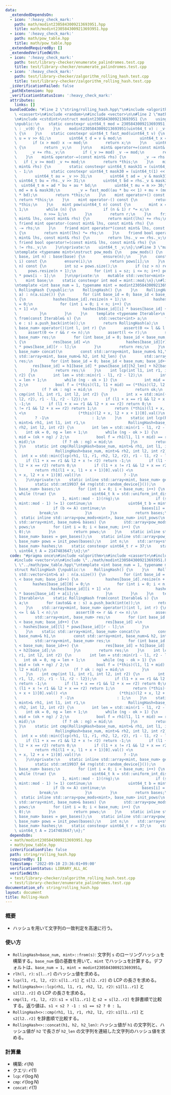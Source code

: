 ```yaml
---
data:
  _extendedDependsOn:
  - icon: ':heavy_check_mark:'
    path: math/modint2305843009213693951.hpp
    title: math/modint2305843009213693951.hpp
  - icon: ':heavy_check_mark:'
    path: math/pow_table.hpp
    title: math/pow_table.hpp
  _extendedRequiredBy: []
  _extendedVerifiedWith:
  - icon: ':heavy_check_mark:'
    path: test/library-checker/enumerate_palindromes.test.cpp
    title: test/library-checker/enumerate_palindromes.test.cpp
  - icon: ':heavy_check_mark:'
    path: test/library-checker/zalgorithm_rolling_hash.test.cpp
    title: test/library-checker/zalgorithm_rolling_hash.test.cpp
  _isVerificationFailed: false
  _pathExtension: hpp
  _verificationStatusIcon: ':heavy_check_mark:'
  attributes:
    links: []
  bundledCode: "#line 2 \"string/rolling_hash.hpp\"\n#include <algorithm>\n#include\
    \ <cassert>\n#include <random>\n#include <vector>\n\n#line 2 \"math/modint2305843009213693951.hpp\"\
    \n#include <cstdint>\nstruct modint2305843009213693951 {\n    using mint = modint2305843009213693951;\n\
    \npublic:\n    static constexpr uint64_t mod = 2305843009213693951;\n    modint2305843009213693951()\
    \ : _v(0) {\n    }\n    modint2305843009213693951(uint64_t v) : _v(fast_mod(v))\
    \ {\n    }\n    static constexpr uint64_t fast_mod(uint64_t v) {\n        uint64_t\
    \ u = v >> 61;\n        uint64_t d = v & mod;\n        uint64_t x = u + d;\n \
    \       if (x > mod) x -= mod;\n        return x;\n    }\n    uint64_t val() const\
    \ {\n        return _v;\n    }\n\n    mint& operator+=(const mint& rhs) {\n  \
    \      _v += rhs._v;\n        if (_v >= mod) _v -= mod;\n        return *this;\n\
    \    }\n    mint& operator-=(const mint& rhs) {\n        _v -= rhs._v;\n     \
    \   if (_v >= mod) _v += mod;\n        return *this;\n    }\n    mint& operator*=(const\
    \ mint& rhs) {\n        static constexpr uint64_t mask31 = (uint64_t(1) << 31)\
    \ - 1;\n        static constexpr uint64_t mask30 = (uint64_t(1) << 30) - 1;\n\
    \        uint64_t au = _v >> 31;\n        uint64_t ad = _v & mask31;\n       \
    \ uint64_t bu = rhs._v >> 31;\n        uint64_t bd = rhs._v & mask31;\n      \
    \  uint64_t m = ad * bu + au * bd;\n        uint64_t mu = m >> 30;\n        uint64_t\
    \ md = m & mask30;\n        _v = fast_mod((au * bu << 1) + mu + (md << 31) + ad\
    \ * bd);\n        return *this;\n    }\n    mint operator+() const {\n       \
    \ return *this;\n    }\n    mint operator-() const {\n        return mint() -\
    \ *this;\n    }\n    mint pow(uint64_t n) const {\n        mint x = *this, r =\
    \ 1;\n        while (n) {\n            if (n & 1) r *= x;\n            x *= x;\n\
    \            n >>= 1;\n        }\n        return r;\n    }\n    friend mint operator+(const\
    \ mint& lhs, const mint& rhs) {\n        return mint(lhs) += rhs;\n    }\n   \
    \ friend mint operator-(const mint& lhs, const mint& rhs) {\n        return mint(lhs)\
    \ -= rhs;\n    }\n    friend mint operator*(const mint& lhs, const mint& rhs)\
    \ {\n        return mint(lhs) *= rhs;\n    }\n    friend bool operator==(const\
    \ mint& lhs, const mint& rhs) {\n        return lhs._v == rhs._v;\n    }\n   \
    \ friend bool operator!=(const mint& lhs, const mint& rhs) {\n        return lhs._v\
    \ != rhs._v;\n    }\n\nprivate:\n    uint64_t _v;\n};\n#line 3 \"math/pow_table.hpp\"\
    \ntemplate <typename mint>\nstruct pow_mods {\n    pow_mods() {\n    }\n    pow_mods(mint\
    \ base, int n) : base(base) {\n        ensure(n);\n    }\n    const mint& operator[](int\
    \ i) const {\n        ensure(i);\n        return pows[i];\n    }\n    void ensure(int\
    \ n) const {\n        int sz = pows.size();\n        if (sz > n) return;\n   \
    \     pows.resize(n + 1);\n        for (int i = sz; i <= n; i++) pows[i] = base\
    \ * pows[i - 1];\n    }\n\nprivate:\n    mutable std::vector<mint> pows{1};\n\
    \    mint base;\n    static constexpr int mod = mint::mod;\n};\n#line 9 \"string/rolling_hash.hpp\"\
    \ntemplate <int base_num = 1, typename mint = modint2305843009213693951>\nstruct\
    \ RollingHash {\npublic:\n    RollingHash() {\n    }\n    RollingHash(const std::vector<int>&\
    \ a) : n(a.size()) {\n        for (int base_id = 0; base_id < base_num; base_id++)\
    \ {\n            hashes[base_id].resize(n + 1);\n            hashes[base_id][0]\
    \ = 0;\n            for (int i = 0; i < n; i++) {\n                hashes[base_id][i\
    \ + 1] =\n                    hashes[base_id][i] * bases[base_id] + a[i];\n  \
    \          }\n        }\n    }\n    template <typename Iterable>\n    static RollingHash\
    \ from(const Iterable& s) {\n        std::vector<int> a;\n        for (auto&&\
    \ e : s) a.push_back(int(e));\n        return RollingHash(a);\n    }\n    std::array<mint,\
    \ base_num> operator()(int l, int r) {\n        assert(0 <= l && l < n);\n   \
    \     assert(0 <= r && r <= n);\n        assert(l <= r);\n        std::array<mint,\
    \ base_num> res;\n        for (int base_id = 0; base_id < base_num; base_id++)\
    \ {\n            res[base_id] =\n                hashes[base_id][r] - hashes[base_id][l]\
    \ * pows[base_id][r - l];\n        }\n        return res;\n    }\n    static std::array<mint,\
    \ base_num> concat(\n        const std::array<mint, base_num>& h1,\n        const\
    \ std::array<mint, base_num>& h2, int h2_len) {\n        std::array<mint, base_num>\
    \ res;\n        for (int base_id = 0; base_id < base_num; base_id++) {\n     \
    \       res[base_id] = h1[base_id] * pows[base_id][h2_len] + h2[base_id];\n  \
    \      }\n        return res;\n    }\n    int lcp(int l1, int r1, int l2, int\
    \ r2) {\n        int len = std::min(r1 - l1, r2 - l2);\n        int ok = 0, ng\
    \ = len + 1;\n        while (ng - ok > 1) {\n            int mid = (ok + ng) /\
    \ 2;\n            bool f = (*this)(l1, l1 + mid) == (*this)(l2, l2 + mid);\n \
    \           (f ? ok : ng) = mid;\n        }\n        return ok;\n    }\n    int\
    \ cmp(int l1, int r1, int l2, int r2) {\n        int x = std::min({lcp(l1, r1,\
    \ l2, r2), r1 - l1, r2 - l2});\n        if (l1 + x == r1 && l2 + x != r2) return\
    \ -1;\n        if (l1 + x == r1 && l2 + x == r2) return 0;\n        if (l1 + x\
    \ != r1 && l2 + x == r2) return 1;\n        return (*this)(l1 + x, l1 + x + 1)[0].val()\
    \ <\n                       (*this)(l2 + x, l2 + x + 1)[0].val()\n           \
    \        ? -1\n                   : 1;\n    }\n    static int lcp(RollingHash<base_num,\
    \ mint>& rh1, int l1, int r1,\n                   RollingHash<base_num, mint>&\
    \ rh2, int l2, int r2) {\n        int len = std::min(r1 - l1, r2 - l2);\n    \
    \    int ok = 0, ng = len + 1;\n        while (ng - ok > 1) {\n            int\
    \ mid = (ok + ng) / 2;\n            bool f = rh1(l1, l1 + mid) == rh2(l2, l2 +\
    \ mid);\n            (f ? ok : ng) = mid;\n        }\n        return ok;\n   \
    \ }\n    static int cmp(RollingHash<base_num, mint>& rh1, int l1, int r1,\n  \
    \                 RollingHash<base_num, mint>& rh2, int l2, int r2) {\n      \
    \  int x = std::min({lcp(rh1, l1, r1, rh2, l2, r2), r1 - l1, r2 - l2});\n    \
    \    if (l1 + x == r1 && l2 + x != r2) return -1;\n        if (l1 + x == r1 &&\
    \ l2 + x == r2) return 0;\n        if (l1 + x != r1 && l2 + x == r2) return 1;\n\
    \        return rh1(l1 + x, l1 + x + 1)[0].val() <\n                       rh2(l2\
    \ + x, l2 + x + 1)[0].val()\n                   ? -1\n                   : 1;\n\
    \    }\n\nprivate:\n    static inline std::array<mint, base_num> gen_bases() {\n\
    \        static std::mt19937_64 rng(std::random_device{}());\n        std::array<mint,\
    \ base_num> bases;\n        for (int i = 0; i < base_num; i++) {\n           \
    \ while (true) {\n                uint64_t k = std::uniform_int_distribution<uint64_t>(\n\
    \                    1, mint::mod - 1)(rng);\n                if (std::gcd(k,\
    \ mint::mod - 1) != 1) continue;\n                uint64_t b = mint(r).pow(k).val();\n\
    \                if (b <= A) continue;\n                bases[i] = b;\n      \
    \          break;\n            }\n        }\n        return bases;\n    }\n  \
    \  static inline std::array<pow_mods<mint>, base_num> init_pows(\n        const\
    \ std::array<mint, base_num>& bases) {\n        std::array<pow_mods<mint>, base_num>\
    \ pows;\n        for (int i = 0; i < base_num; i++) {\n            pows[i] = pow_mods<mint>(bases[i],\
    \ 0);\n        }\n        return pows;\n    }\n    static inline std::array<mint,\
    \ base_num> bases = gen_bases();\n    static inline std::array<pow_mods<mint>,\
    \ base_num> pows = init_pows(bases);\n    int n;\n    std::array<std::vector<mint>,\
    \ base_num> hashes;\n    static constexpr uint64_t r = 37;\n    static constexpr\
    \ uint64_t A = 2147483647;\n};\n"
  code: "#pragma once\n#include <algorithm>\n#include <cassert>\n#include <random>\n\
    #include <vector>\n\n#include \"../math/modint2305843009213693951.hpp\"\n#include\
    \ \"../math/pow_table.hpp\"\ntemplate <int base_num = 1, typename mint = modint2305843009213693951>\n\
    struct RollingHash {\npublic:\n    RollingHash() {\n    }\n    RollingHash(const\
    \ std::vector<int>& a) : n(a.size()) {\n        for (int base_id = 0; base_id\
    \ < base_num; base_id++) {\n            hashes[base_id].resize(n + 1);\n     \
    \       hashes[base_id][0] = 0;\n            for (int i = 0; i < n; i++) {\n \
    \               hashes[base_id][i + 1] =\n                    hashes[base_id][i]\
    \ * bases[base_id] + a[i];\n            }\n        }\n    }\n    template <typename\
    \ Iterable>\n    static RollingHash from(const Iterable& s) {\n        std::vector<int>\
    \ a;\n        for (auto&& e : s) a.push_back(int(e));\n        return RollingHash(a);\n\
    \    }\n    std::array<mint, base_num> operator()(int l, int r) {\n        assert(0\
    \ <= l && l < n);\n        assert(0 <= r && r <= n);\n        assert(l <= r);\n\
    \        std::array<mint, base_num> res;\n        for (int base_id = 0; base_id\
    \ < base_num; base_id++) {\n            res[base_id] =\n                hashes[base_id][r]\
    \ - hashes[base_id][l] * pows[base_id][r - l];\n        }\n        return res;\n\
    \    }\n    static std::array<mint, base_num> concat(\n        const std::array<mint,\
    \ base_num>& h1,\n        const std::array<mint, base_num>& h2, int h2_len) {\n\
    \        std::array<mint, base_num> res;\n        for (int base_id = 0; base_id\
    \ < base_num; base_id++) {\n            res[base_id] = h1[base_id] * pows[base_id][h2_len]\
    \ + h2[base_id];\n        }\n        return res;\n    }\n    int lcp(int l1, int\
    \ r1, int l2, int r2) {\n        int len = std::min(r1 - l1, r2 - l2);\n     \
    \   int ok = 0, ng = len + 1;\n        while (ng - ok > 1) {\n            int\
    \ mid = (ok + ng) / 2;\n            bool f = (*this)(l1, l1 + mid) == (*this)(l2,\
    \ l2 + mid);\n            (f ? ok : ng) = mid;\n        }\n        return ok;\n\
    \    }\n    int cmp(int l1, int r1, int l2, int r2) {\n        int x = std::min({lcp(l1,\
    \ r1, l2, r2), r1 - l1, r2 - l2});\n        if (l1 + x == r1 && l2 + x != r2)\
    \ return -1;\n        if (l1 + x == r1 && l2 + x == r2) return 0;\n        if\
    \ (l1 + x != r1 && l2 + x == r2) return 1;\n        return (*this)(l1 + x, l1\
    \ + x + 1)[0].val() <\n                       (*this)(l2 + x, l2 + x + 1)[0].val()\n\
    \                   ? -1\n                   : 1;\n    }\n    static int lcp(RollingHash<base_num,\
    \ mint>& rh1, int l1, int r1,\n                   RollingHash<base_num, mint>&\
    \ rh2, int l2, int r2) {\n        int len = std::min(r1 - l1, r2 - l2);\n    \
    \    int ok = 0, ng = len + 1;\n        while (ng - ok > 1) {\n            int\
    \ mid = (ok + ng) / 2;\n            bool f = rh1(l1, l1 + mid) == rh2(l2, l2 +\
    \ mid);\n            (f ? ok : ng) = mid;\n        }\n        return ok;\n   \
    \ }\n    static int cmp(RollingHash<base_num, mint>& rh1, int l1, int r1,\n  \
    \                 RollingHash<base_num, mint>& rh2, int l2, int r2) {\n      \
    \  int x = std::min({lcp(rh1, l1, r1, rh2, l2, r2), r1 - l1, r2 - l2});\n    \
    \    if (l1 + x == r1 && l2 + x != r2) return -1;\n        if (l1 + x == r1 &&\
    \ l2 + x == r2) return 0;\n        if (l1 + x != r1 && l2 + x == r2) return 1;\n\
    \        return rh1(l1 + x, l1 + x + 1)[0].val() <\n                       rh2(l2\
    \ + x, l2 + x + 1)[0].val()\n                   ? -1\n                   : 1;\n\
    \    }\n\nprivate:\n    static inline std::array<mint, base_num> gen_bases() {\n\
    \        static std::mt19937_64 rng(std::random_device{}());\n        std::array<mint,\
    \ base_num> bases;\n        for (int i = 0; i < base_num; i++) {\n           \
    \ while (true) {\n                uint64_t k = std::uniform_int_distribution<uint64_t>(\n\
    \                    1, mint::mod - 1)(rng);\n                if (std::gcd(k,\
    \ mint::mod - 1) != 1) continue;\n                uint64_t b = mint(r).pow(k).val();\n\
    \                if (b <= A) continue;\n                bases[i] = b;\n      \
    \          break;\n            }\n        }\n        return bases;\n    }\n  \
    \  static inline std::array<pow_mods<mint>, base_num> init_pows(\n        const\
    \ std::array<mint, base_num>& bases) {\n        std::array<pow_mods<mint>, base_num>\
    \ pows;\n        for (int i = 0; i < base_num; i++) {\n            pows[i] = pow_mods<mint>(bases[i],\
    \ 0);\n        }\n        return pows;\n    }\n    static inline std::array<mint,\
    \ base_num> bases = gen_bases();\n    static inline std::array<pow_mods<mint>,\
    \ base_num> pows = init_pows(bases);\n    int n;\n    std::array<std::vector<mint>,\
    \ base_num> hashes;\n    static constexpr uint64_t r = 37;\n    static constexpr\
    \ uint64_t A = 2147483647;\n};"
  dependsOn:
  - math/modint2305843009213693951.hpp
  - math/pow_table.hpp
  isVerificationFile: false
  path: string/rolling_hash.hpp
  requiredBy: []
  timestamp: '2022-09-10 23:36:01+09:00'
  verificationStatus: LIBRARY_ALL_AC
  verifiedWith:
  - test/library-checker/zalgorithm_rolling_hash.test.cpp
  - test/library-checker/enumerate_palindromes.test.cpp
documentation_of: string/rolling_hash.hpp
layout: document
title: Rolling-Hash
---
```


### 概要
- ハッシュを用いて文字列の一致判定を高速に行う。
  
### 使い方
- `RollingHash<base_num, mint>::from(s)`: 文字列 `s` のローリングハッシュを構築する。`base_num` 個の基数を用いて、`mint` でハッシュを計算する。デフォルトは、`base_num = 1, mint = modint2305843009213693951`。
- `rlh(l, r)`: `s[l..r]` のハッシュ値を求める。
- `lcp(l1, r1, l2, r2)`: `s[l1..r1]` と `s[l2..r2]` の LCP の長さを求める。
- `RollingHash<>::lcp(rh1, l1, r1, rh2, l2, r2)`: `s1[l1..r1]` と `s2[l2..r2]` の LCP の長さを求める。
- `cmp(l1, r1, l2, r2)`: `s1 = s[l1..r1]` と `s2 = s[l2..r2]` を辞書順で比較する。返り値は、`s1 < s2 ? -1 : s1 == s2 ? 0 : 1`。
- `RollingHash<>::cmp(rh1, l1, r1, rh2, l2, r2)`: `s1[l1..r1]` と `s2[l2..r2]` を辞書順で比較する。
- `RollingHash<>::concat(h1, h2, h2_len)`: ハッシュ値が `h1` の文字列と、ハッシュ値が `h2` で長さが `h2_len` の文字列を連結した文字列のハッシュ値を求める。

### 計算量
- 構築: $\mathcal{O}(N)$
- クエリ: $\mathcal{O}(1)$
- `lcp`: $\mathcal{O}(\log N)$
- `cmp`: $\mathcal{O}(\log N)$
- `concat`: $\mathcal{O}(1)$